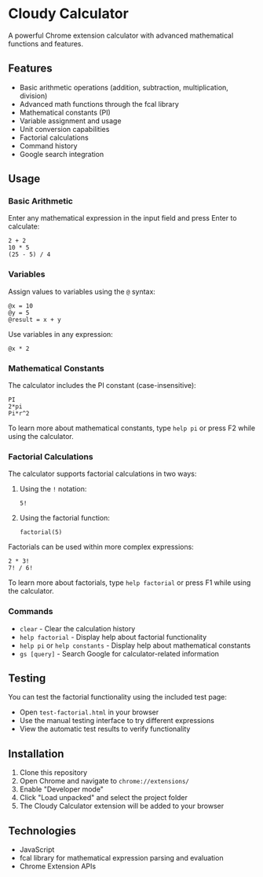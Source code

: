 # Cloudy Calculator

A powerful Chrome extension calculator with advanced mathematical functions and features.

## Features

- Basic arithmetic operations (addition, subtraction, multiplication, division)
- Advanced math functions through the fcal library
- Mathematical constants (PI)
- Variable assignment and usage
- Unit conversion capabilities
- Factorial calculations
- Command history
- Google search integration

## Usage

### Basic Arithmetic

Enter any mathematical expression in the input field and press Enter to calculate:

```
2 + 2
10 * 5
(25 - 5) / 4
```

### Variables

Assign values to variables using the `@` syntax:

```
@x = 10
@y = 5
@result = x + y
```

Use variables in any expression:

```
@x * 2
```

### Mathematical Constants

The calculator includes the PI constant (case-insensitive):

```
PI
2*pi
Pi*r^2
```

To learn more about mathematical constants, type `help pi` or press F2 while using the calculator.

### Factorial Calculations

The calculator supports factorial calculations in two ways:

1. Using the `!` notation:

   ```
   5!
   ```

2. Using the factorial function:
   ```
   factorial(5)
   ```

Factorials can be used within more complex expressions:

```
2 * 3!
7! / 6!
```

To learn more about factorials, type `help factorial` or press F1 while using the calculator.

### Commands

- `clear` - Clear the calculation history
- `help factorial` - Display help about factorial functionality
- `help pi` or `help constants` - Display help about mathematical constants
- `gs [query]` - Search Google for calculator-related information

## Testing

You can test the factorial functionality using the included test page:

- Open `test-factorial.html` in your browser
- Use the manual testing interface to try different expressions
- View the automatic test results to verify functionality

## Installation

1. Clone this repository
2. Open Chrome and navigate to `chrome://extensions/`
3. Enable "Developer mode"
4. Click "Load unpacked" and select the project folder
5. The Cloudy Calculator extension will be added to your browser

## Technologies

- JavaScript
- fcal library for mathematical expression parsing and evaluation
- Chrome Extension APIs
